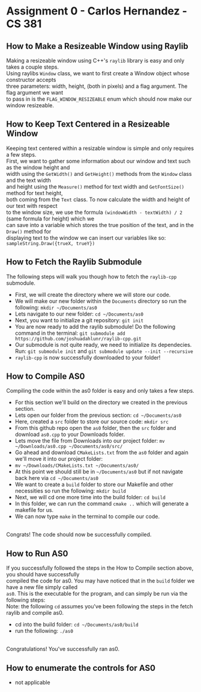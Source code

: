# Assignment 0 - Carlos Hernandez - CS 381

## How to Make a Resizeable Window using Raylib
Making a resizeable window using C++'s `raylib` library is easy and only takes a couple steps. <br/>
Using raylibs `Window` class, we want to first create a Window object whose constructor accepts <br />
three parameters: width, height, (both in pixels) and a flag argument. The flag argument we want <br />
to pass in is the `FLAG_WINDOW_RESIZEABLE` enum which should now make our window resizeable. <br />

## How to Keep Text Centered in a Resizeable Window
Keeping text centered within a resizable window is simple and only requires a few steps. <br/>
First, we want to gather some information about our window and text such as the window height and <br />
width using the `GetWidth()` and `GetHeight()` methods from the `Window` class and the text width <br />
and height using the `Measure()` method for text width and `GetFontSize()` method for text height, <br />
both coming from the `Text` class. To now calculate the width and height of our text with respect <br />
to the window size, we use the formula `(windowWidth - textWidth) / 2` (same formula for height) which we <br />
can save into a variable which stores the true position of the text, and in the `Draw()` method for <br />
displaying text to the window we can insert our variables like so: `sampleString.Draw({trueX, trueY})` <br/>

## How to Fetch the Raylib Submodule
The following steps will walk you though how to fetch the `raylib-cpp` submodule. <br />
- First, we will create the directory where we will store our code.
- We will make our new folder within the `Documents` directory so run the following: `mkdir ~/Documents/as0`
- Lets navigate to our new folder: `cd ~/Documents/as0`
- Next, you want to initialize a git repository: `git init`
- You are now ready to add the raylib submodule! Do the following command in the terminal: `git submodule add https://github.com/joshuadahlunr/raylib-cpp.git`
- Our submodule is not quite ready, we need to initialize its dependecies. Run: `git submodule init` and `git submodule update --init --recursive`
- `raylib-cpp` is now successfully downloaded to your folder!

## How to Compile AS0
Compiling the code within the as0 folder is easy and only takes a few steps. <br />
- For this section we'll build on the directory we created in the previous section. 
- Lets open our folder from the previous section: `cd ~/Documents/as0`
- Here, created a `src` folder to store our source code: `mkdir src`
- From this github repo open the `as0` folder, then the `src` folder and download `as0.cpp` to your Downloads folder.
- Lets move the file from Downloads into our project folder: `mv ~/Downloads/as0.cpp ~/Documents/as0/src/`
- Go ahead and download `CMakeLists.txt` from the `as0` folder and again we'll move it into our project folder:
- `mv ~/Downloads/CMakeLists.txt ~/Documents/as0/`
- At this point we should still be in `~/Documents/as0` but if not navigate back here via `cd ~/Documents/as0`
- We want to create a `build` folder to store our Makefile and other necessities so run the following: `mkdir build`
- Next, we will cd one more time into the build folder: `cd build`
- In this folder, we can run the command `cmake ..` which will generate a makefile for us.
- We can now type `make` in the terminal to compile our code.
<br />
Congrats! The code should now be successfully compiled. <br/>

## How to Run AS0
If you successfully followed the steps in the How to Compile section above, you should have successfully <br />
compiled the code for as0. You may have noticed that in the `build` folder we have a new file simply called <br />
`as0`. This is the executable for the program, and can simply be run via the following steps: <br />
Note: the following `cd` assumes you've been following the steps in the fetch raylib and compile as0. <br />
- cd into the build folder: `cd ~/Documents/as0/build`
- run the following: `./as0` 
<br/>
Congratulations! You've successfully ran as0. <br />

## How to enumerate the controls for AS0
- not applicable